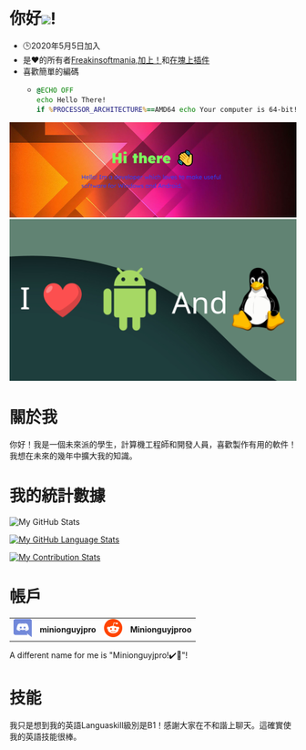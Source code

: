 # 你好<img src="https://media.tenor.com/images/822fb670841c6f6582fefbb82e338a50/tenor.gif" width="30px">!

-   🕒2020年5月5日加入
-   是❤️的所有者[Freakinsoftmania](https://github.com/FreakinSoftMania),[加上！](https://github.com/Adding-That-On)和[在塊上插件](https://github.com/Pluging-it-on-block)
-   喜歡簡單的編碼
    -   ```bat
        @ECHO OFF
        echo Hello There!
        if %PROCESSOR_ARCHITECTURE%==AMD64 echo Your computer is 64-bit!
        ```

![Welcome!](./img/welcome-message.png)![I love Android and Linux!](./img/android-and-linux-fan.png)

# 關於我

你好！我是一個未來派的學生，計算機工程師和開發人員，喜歡製作有用的軟件！我想在未來的幾年中擴大我的知識。

# 我的統計數據

![My GitHub Stats](https://github-readme-stats.vercel.app/api/?username=Minionguyjpro&count_private=true&theme=react&showicons=true)

[![My GitHub Language Stats](https://github-readme-stats.vercel.app/api/top-langs/?username=Minionguyjpro&langs_count=5&theme=react)](<>)

[![My Contribution Stats](https://github-contribution-stats.vercel.app/api/?username=Minionguyjpro)](https://github.com/Minionguyjpro/github-contribution-stats/)

# 帳戶

<table>
  <tr>
    <td align="left"><img src="./img/discord.svg" alt="minionguyjpro" width="32" height="32"/></td><th>minionguyjpro</th>
    <td align="left"><img src="./img/reddit.svg" alt="Minionguyjproo" width="32" height="32"/></td><th>Minionguyjproo</th>
  </tr>
</table>
A different name for me is "Minionguyjpro!✔️👏"!

# 技能

我只是想到我的英語Languaskill級別是B1！感謝大家在不和諧上聊天。這確實使我的英語技能很棒。
